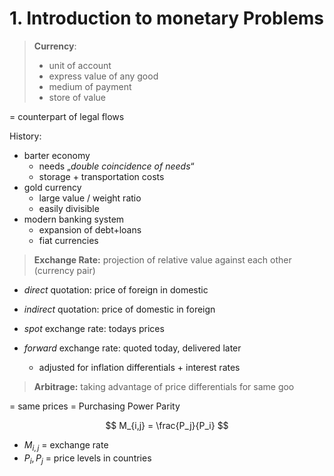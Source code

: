 # 1. Introduction to monetary Problems

> **Currency**: 
> - unit of account
> - express value of any good
> - medium of payment
> - store of value

= counterpart of legal flows

History:

- barter economy
	- needs „*double coincidence of needs*“ 
	- storage + transportation costs
- gold currency
	- large value / weight ratio
	- easily divisible
- modern banking system
	- expansion of debt+loans
	- fiat currencies

> **Exchange Rate:** projection of relative value against each other (currency pair)

- *direct* quotation: price of foreign in domestic
- *indirect* quotation: price of domestic in foreign

- *spot* exchange rate: todays prices
- *forward* exchange rate: quoted today, delivered later
	- adjusted for inflation differentials + interest rates

> **Arbitrage:** taking advantage of price differentials for same goo

= same prices = Purchasing Power Parity

$$
M_{i,j} = \frac{P_j}{P_i}
$$

- $M_{i,j}$ = exchange rate
- $P_{i},P_j$ = price levels in countries

